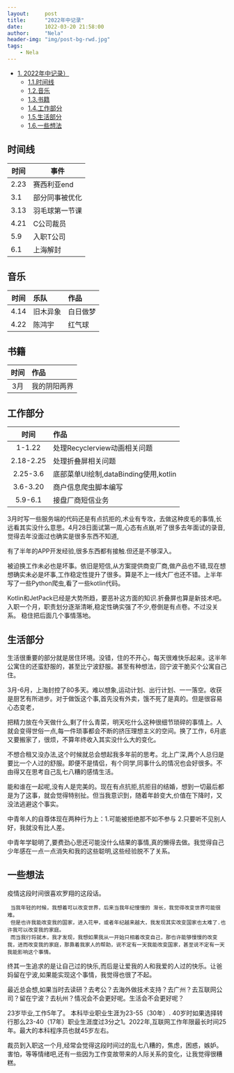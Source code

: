 ```yaml
---
layout:     post
title:      "2022年中记录"
date:       1022-03-20 21:58:00
author:     "Nela"
header-img: "img/post-bg-rwd.jpg"
tags:
    - Nela
---
```


<!-- TOC -->

- [1. 2022年中记录）](#1--2021年中记录)
    - [1.1.时间线](#时间线)
    - [1.2.音乐](#音乐)
    - [1.3.书籍](#书籍)
    - [1.4.工作部分](#工作部分)
    - [1.5.生活部分](#生活部分)
    - [1.6.一些想法](#一些想法)
 
<!-- /TOC -->


## 时间线
  
| 时间   | 事件      |
|------|---------|
| 2.23 | 赛西利亚end |
| 3.1  | 部分同事被优化 |
| 3.13 | 羽毛球第一节课 |
| 4.21 | C公司裁员   |
| 5.9  | 入职T公司   |
|    6.1    | 上海解封    |


## 音乐

|  时间  | 乐队   | 作品   |
|:----:|:-----|:-----|
| 4.14 | 旧木异象 | 白日做梦 |
| 4.22 | 陈鸿宇  | 红气球  |


## 书籍

| 时间  | 作品     |
|:---:|:-------|
| 3月  | 我的阴阳两界 |

## 工作部分


|    时间     | 作品                            |
|:---------:|:------------------------------|
|  1-1.22   | 处理Recyclerview动画相关问题          |
| 2.18-2.25 | 处理折叠屏相关问题                     |
| 2.25-3.6  | 底部菜单UI绘制,dataBinding使用,kotlin |
| 3.6-3.20  | 商户信息爬虫脚本编写                    |
|  5.9-6.1  | 接盘厂商短信业务                      |

3月时写一些服务端的代码还是有点抗拒的,术业有专攻，去做这种皮毛的事情,长远看其实没什么意思。4月28日面试第一周,心态有点崩,听了很多去年面试的录音,觉得去年没面过也确实是很多东西不知道,

有了半年的APP开发经验,很多东西都有接触.但还是不够深入。

被迫换工作未必也是坏事。依旧是短信,从方案提供商变厂商,做产品也不错,现在想想确实未必是坏事,工作稳定性提升了很多。算是不上一线大厂也还不错。上半年写了一些Python爬虫,看了一些kotlin代码。

Kotlin和JetPack已经是大势所趋，要恶补这方面的知识.折叠屏也算是新技术吧。入职一个月，职责划分逐渐清晰,稳定性确实强了不少,卷倒是有点卷。不过没关系。 稳住把后面几个事情落地。

## 生活部分

生活很重要的部分就是居住环境。没错，住的不开心，每天很难快乐起来。这半年公寓住的还蛮舒服的，甚至比宁波舒服。甚至有种想法，回宁波干脆买个公寓自己住。

3月-6月，上海封控了80多天。难以想象,运动计划、出行计划、一一落空。收获是厨艺有所进步。对于做饭这个事,首先没有外卖，饿不死了是真的。但是很容易心态变老，

把精力放在今天做什么,剩了什么青菜，明天吃什么这种很细节琐碎的事情上。人就会变得世俗一点,每一件琐事都会不断的挤压理想主义的空间。换了工作，6月底又要搬家了，很烦，不算年终收入其实没什么大的变化。

不想合租又没办法,这个时候就总会想起我多年前的思考。北上广深,两个人总归是要比一个人过的舒服。即便不是情侣，有个同学,同事什么的情况也会好很多。不由得又在思考自己乱七八糟的感情生活。

能和谁在一起呢,没有人是完美的。现在有点抗拒,抗拒目的结婚，想到一切最后都是为了这事，就会觉得特别扯。但当我意识到，随着年龄变大,价值在下降时，又没法逃避这个事实。

中青年人的自尊体现在两种行为上：1.可能被拒绝那不如不参与 2.只要听不见别人好，我就没有比人差。

中青年学聪明了,要费劲心思还可能没什么结果的事情,真的懒得去做。我觉得自己少年感在一点一点消失和我的这些聪明,这些经验脱不了关系。


## 一些想法

疫情这段时间很喜欢罗翔的这段话。

```
 当我年轻的时候，我想着可以改变世界，后来当我年纪慢慢的 渐长，我觉得改变世界可能很难。
 但是也许我能改变我的国家，进入花甲，或者年纪越来越大，我发现其实改变国家也太难了.也许我可以改变我的家庭。
 而当我行将就木，我才发现，我想如果我从一开始只相着改变自己，那也许能够慢慢的改变我，进而改变我的家庭，那靠着我家人的帮助，说不定有一天我能改变国家，甚至说不定有一天我能影响这个事情。

```  
 
终其一生追求的是让自己过的快乐,而后是让爱我的人和我爱的人过的快乐。让爸妈留在宁波,如果能实现这个事情，我觉得也很了不起。

最近总会想,如果当时去读研？去考公？去海外做技术支持？去广州？去互联网公司？留在宁波？去杭州？情况会不会更好呢。生活会不会更好呢？

23岁毕业,工作5年了。 本科毕业职业生涯为23-55（30年）. 40岁时如果选择转行那么23-40（17年）职业生涯度过3分之1。2022年,互联网工作年限最长时间25年。最大的本科程序员也就45岁左右。

裁员到入职这一个月,经常会觉得这段时间过的乱七八糟的，焦虑，困惑，嫉妒。害怕，等等情绪吧,还有一些因为工作变故带来的人际关系的变化，让我觉得很糟糕。




